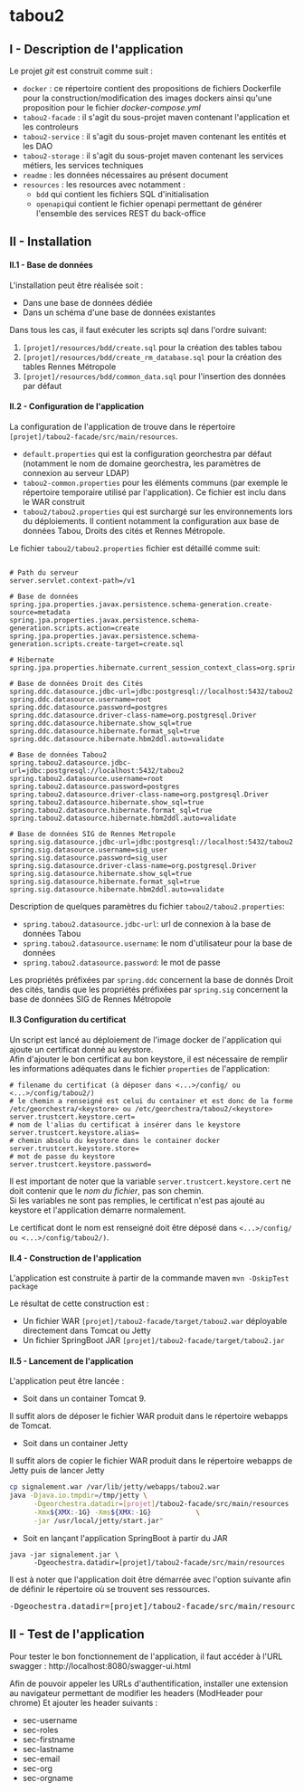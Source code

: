 # tabou2

## I - Description de l'application

Le projet _git_ est construit comme suit :

- `docker` : ce répertoire contient des propositions de fichiers Dockerfile pour la construction/modification des images dockers ainsi  qu'une proposition pour le fichier _docker-compose.yml_
- `tabou2-facade` : il s'agit du sous-projet maven contenant l'application et les controleurs
- `tabou2-service` : il s'agit du sous-projet maven contenant les entités et les DAO
- `tabou2-storage` : il s'agit du sous-projet maven contenant les services métiers, les services techniques
- `readme` : les données nécessaires au présent document
- `resources` :  les resources avec notamment :
    - `bdd` qui contient les fichiers SQL d'initialisation
    - `openapi`qui contient le fichier openapi permettant de générer l'ensemble des services REST du back-office

## II - Installation

#### II.1 - Base de données

L'installation peut être réalisée soit :
* Dans une base de données dédiée
* Dans un schéma d'une base de données existantes

Dans tous les cas, il faut exécuter les scripts sql dans l'ordre suivant:
1. `[projet]/resources/bdd/create.sql` pour la création des tables tabou
2. `[projet]/resources/bdd/create_rm_database.sql` pour la création des tables Rennes Métropole
3. `[projet]/resources/bdd/common_data.sql` pour l'insertion des données par défaut

#### II.2 - Configuration de l'application

La configuration de l'application de trouve dans le répertoire `[projet]/tabou2-facade/src/main/resources`.

* `default.properties` qui est la configuration georchestra par défaut (notamment le nom de domaine georchestra, les paramètres de connexion au serveur LDAP)
* `tabou2-common.properties` pour les éléments communs (par exemple le répertoire temporaire utilisé par l'application). Ce fichier est inclu dans le WAR construit
* `tabou2/tabou2.properties` qui est surchargé sur les environnements lors du déploiements. Il contient notamment la configuration aux base de données Tabou, Droits des cités et Rennes Métropole. 

Le fichier `tabou2/tabou2.properties` fichier est détaillé comme suit:

```properties

# Path du serveur
server.servlet.context-path=/v1

# Base de données
spring.jpa.properties.javax.persistence.schema-generation.create-source=metadata
spring.jpa.properties.javax.persistence.schema-generation.scripts.action=create
spring.jpa.properties.javax.persistence.schema-generation.scripts.create-target=create.sql   

# Hibernate
spring.jpa.properties.hibernate.current_session_context_class=org.springframework.orm.hibernate5.SpringSessionContext

# Base de données Droit des Cités
spring.ddc.datasource.jdbc-url=jdbc:postgresql://localhost:5432/tabou2
spring.ddc.datasource.username=root
spring.ddc.datasource.password=postgres
spring.ddc.datasource.driver-class-name=org.postgresql.Driver
spring.ddc.datasource.hibernate.show_sql=true
spring.ddc.datasource.hibernate.format_sql=true
spring.ddc.datasource.hibernate.hbm2ddl.auto=validate

# Base de données Tabou2
spring.tabou2.datasource.jdbc-url=jdbc:postgresql://localhost:5432/tabou2
spring.tabou2.datasource.username=root
spring.tabou2.datasource.password=postgres
spring.tabou2.datasource.driver-class-name=org.postgresql.Driver
spring.tabou2.datasource.hibernate.show_sql=true
spring.tabou2.datasource.hibernate.format_sql=true
spring.tabou2.datasource.hibernate.hbm2ddl.auto=validate

# Base de données SIG de Rennes Metropole
spring.sig.datasource.jdbc-url=jdbc:postgresql://localhost:5432/tabou2
spring.sig.datasource.username=sig_user
spring.sig.datasource.password=sig_user
spring.sig.datasource.driver-class-name=org.postgresql.Driver
spring.sig.datasource.hibernate.show_sql=true
spring.sig.datasource.hibernate.format_sql=true
spring.sig.datasource.hibernate.hbm2ddl.auto=validate

```

Description de quelques paramètres du fichier `tabou2/tabou2.properties`:
* `spring.tabou2.datasource.jdbc-url`: url de connexion à la base de données Tabou
* `spring.tabou2.datasource.username`: le nom d'utilisateur pour la base de données
* `spring.tabou2.datasource.password`: le mot de passe

Les propriétés préfixées par `spring.ddc` concernent la base de donnés Droit des cités, tandis que les propriétés préfixées par `spring.sig` concernent la base de données SIG de Rennes Métropole

#### II.3 Configuration du certificat

Un script est lancé au déploiement de l'image docker de l'application qui ajoute un certificat donné au keystore.  
Afin d'ajouter le bon certificat au bon keystore, il est nécessaire de remplir les informations adéquates dans le fichier `properties` de l'application:

```
# filename du certificat (à déposer dans <...>/config/ ou <...>/config/tabou2/)
# le chemin a renseigné est celui du container et est donc de la forme /etc/georchestra/<keystore> ou /etc/georchestra/tabou2/<keystore>
server.trustcert.keystore.cert=
# nom de l'alias du certificat à insérer dans le keystore
server.trustcert.keystore.alias=
# chemin absolu du keystore dans le container docker
server.trustcert.keystore.store=
# mot de passe du keystore
server.trustcert.keystore.password=
```

Il est important de noter que la variable `server.trustcert.keystore.cert` ne doit contenir que le _nom du fichier_, pas son chemin.  
Si les variables ne sont pas remplies, le certificat n'est pas ajouté au keystore et l'application démarre normalement.

Le certificat dont le nom est renseigné doit être déposé dans `<...>/config/ ou <...>/config/tabou2/)`.

#### II.4 - Construction de l'application

L'application est construite à partir de la commande maven
`mvn -DskipTest package`

Le résultat de cette construction est :
* Un fichier WAR `[projet]/tabou2-facade/target/tabou2.war` déployable directement dans Tomcat ou Jetty
* Un fichier SpringBoot JAR `[projet]/tabou2-facade/target/tabou2.jar`

#### II.5 - Lancement de l'application

L'application peut être lancée :
* Soit dans un container Tomcat 9.

Il suffit alors de déposer le fichier WAR produit dans le répertoire webapps de Tomcat.

* Soit dans un container Jetty

Il suffit alors de copier le fichier WAR produit dans le répertoire webapps de Jetty puis de lancer Jetty

```sh
cp signalement.war /var/lib/jetty/webapps/tabou2.war
java -Djava.io.tmpdir=/tmp/jetty \
      -Dgeorchestra.datadir=[projet]/tabou2-facade/src/main/resources 	\
      -Xmx${XMX:-1G} -Xms${XMX:-1G}           \
      -jar /usr/local/jetty/start.jar"
```

* Soit en lançant l'application SpringBoot à partir du JAR 

```
java -jar signalement.jar \
      -Dgeochestra.datadir=[projet]/tabou2-facade/src/main/resources
```

Il est à noter que l'application doit être démarrée avec l'option suivante afin de définir le répertoire où se trouvent ses ressources.
<pre>-Dgeochestra.datadir=[projet]/tabou2-facade/src/main/resources</pre>

## II - Test de l'application

Pour tester le bon fonctionnement de l'application, il faut accéder à l'URL swagger : http://localhost:8080/swagger-ui.html

Afin de pouvoir appeler les URLs d'authentification, installer une extension au navigateur permettant de modifier les headers (ModHeader pour chrome)
Et ajouter les header suivants :  

* sec-username 
* sec-roles
* sec-firstname
* sec-lastname
* sec-email
* sec-org
* sec-orgname


